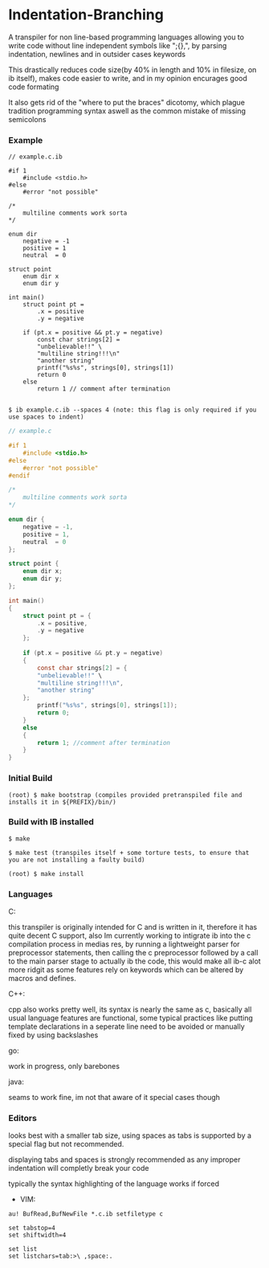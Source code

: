 # Indentation-Branching

A transpiler for non line-based programming languages allowing you to write code without line independent symbols like ";{},", by parsing indentation, newlines and in outsider cases keywords

This drastically reduces code size(by 40% in length and 10% in filesize, on ib itself), makes code easier to write, and in my opinion encurages good code formating

It also gets rid of the "where to put the braces" dicotomy, which plague tradition programming syntax aswell as the common mistake of missing semicolons

### Example

```
// example.c.ib

#if 1
    #include <stdio.h>
#else
    #error "not possible"

/*
    multiline comments work sorta
*/

enum dir
    negative = -1
    positive = 1
    neutral  = 0

struct point
    enum dir x
    enum dir y

int main()
    struct point pt =
        .x = positive
        .y = negative
    
    if (pt.x = positive && pt.y = negative)
    	const char strings[2] =
		"unbelievable!!" \
		"multiline string!!!\n"
		"another string"
        printf("%s%s", strings[0], strings[1])
        return 0
    else
        return 1 // comment after termination
		
```

```
$ ib example.c.ib --spaces 4 (note: this flag is only required if you use spaces to indent)
```

```c
// example.c

#if 1
    #include <stdio.h>
#else
    #error "not possible"
#endif

/*
    multiline comments work sorta
*/

enum dir {
    negative = -1,
    positive = 1,
    neutral  = 0
};

struct point {
    enum dir x;
    enum dir y;
};

int main()
{
    struct point pt = {
        .x = positive,
        .y = negative
    };
    
    if (pt.x = positive && pt.y = negative)
    {
        const char strings[2] = {
		"unbelievable!!" \
		"multiline string!!!\n",
		"another string"
	};
        printf("%s%s", strings[0], strings[1]);
        return 0;
    }
    else
    {
        return 1; //comment after termination
    }
}
```

### Initial Build
~~~
(root) $ make bootstrap (compiles provided pretranspiled file and installs it in ${PREFIX}/bin/)
~~~

### Build with IB installed

~~~
$ make

$ make test (transpiles itself + some torture tests, to ensure that you are not installing a faulty build)

(root) $ make install
~~~

### Languages

C:

this transpiler is originally intended for C and is written in it, therefore it has quite decent C support, also Im currently working to intigrate ib into the c compilation process in medias res, by running a lightweight parser for preprocessor statements, then calling the c preprocessor followed by a call to the main parser stage to actually ib the code, this would make all ib-c alot more ridgit as some features rely on keywords which can be altered by macros and defines.

C++:

cpp also works pretty well, its syntax is nearly the same as c, basically all usual language features are functional, some typical practices like putting template declarations in a seperate line need to be avoided or manually fixed by using backslashes

go:

work in progress, only barebones

java:

seams to work fine, im not that aware of it special cases though

### Editors

looks best with a smaller tab size, using spaces as tabs is supported by a special flag but not recommended.

displaying tabs and spaces is strongly recommended as any improper indentation will completly break your code

typically the syntax highlighting of the language works if forced

- VIM:
~~~
au! BufRead,BufNewFile *.c.ib setfiletype c

set tabstop=4
set shiftwidth=4

set list
set listchars=tab:>\ ,space:.
~~~
